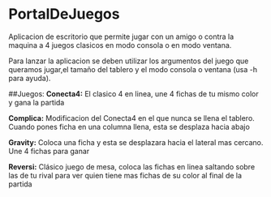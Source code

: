 # PortalDeJuegos
Aplicacion de escritorio que permite jugar con un amigo o contra la maquina a 4 juegos clasicos en modo consola o en modo ventana.

Para lanzar la aplicacion se deben utilizar los argumentos del juego que queramos jugar,el tamaño del tablero y el modo consola o ventana (usa -h para ayuda).

##Juegos:
**Conecta4:** El clasico 4 en linea, une 4 fichas de tu mismo color y gana la partida

**Complica:** Modificacion del Conecta4 en el que nunca se llena el tablero. Cuando pones ficha en una columna llena, esta se desplaza hacia abajo

**Gravity:** Coloca una ficha y esta se desplazara hacia el lateral mas cercano. Une 4 fichas para ganar

**Reversi:** Clásico juego de mesa, coloca las fichas en linea saltando sobre las de tu rival para ver quien tiene mas fichas de su color al final de la partida
